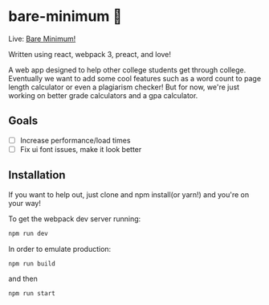 # bare-minimum 🚀

Live: <a target="_blank" href="https://bareminimum.co" >Bare Minimum!</a>

Written using react, webpack 3, preact, and love!

A  web app designed to help other college students get through college. Eventually we want to add some cool features such as a word count to page length calculator or even a plagiarism checker! But for now, we're just working on better grade calculators and a gpa calculator.

## Goals
- [ ] Increase performance/load times
- [ ] Fix ui font issues, make it look better

## Installation
If you want to help out, just clone and npm install(or yarn!) and you're on your way!  

To get the webpack dev server running:  
```bash
npm run dev
```
In order to emulate production:
```bash
npm run build
```  
and then
```bash
npm run start
```